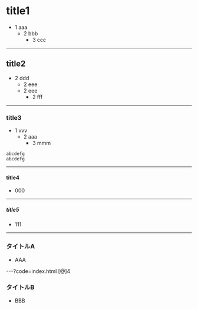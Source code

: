 # title1
- 1 aaa
  - 2 bbb 
    - 3 ccc

---

## title2
- 2 ddd
  - 2 eee
  - 2 eee
    - 2 fff

---

### title3
- 1 vvv
  - 2 aaa
    - 3 mmm


```
abcdefg
abcdefg
```

---
#### title4
- 000
---
##### title5
- 111

---
### タイトルA
- AAA

---?code=index.html
[@]4

### タイトルB
- BBB



